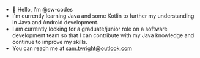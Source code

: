 - 👋 Hello, I’m @sw-codes
- I'm currently learning Java and some Kotlin to further my understanding in Java and Android development.
- I am currently looking for a graduate/junior role on a software development team so that I can contribute with my Java knowledge and continue to improve my skills.
- You can reach me at sam.twright@outlook.com

<!---
sw-codes/sw-codes is a ✨ special ✨ repository because its `README.md` (this file) appears on your GitHub profile.
You can click the Preview link to take a look at your changes.
--->
